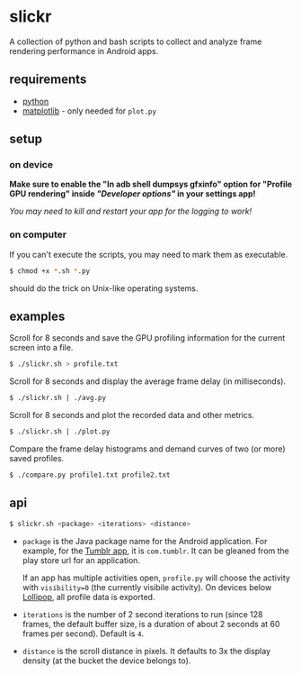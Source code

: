 slickr
======

A collection of python and bash scripts to collect and analyze frame rendering performance in Android apps.

## requirements

* [python](https://www.python.org/)
* [matplotlib](http://matplotlib.org/) - only needed for `plot.py`

## setup

### on device

**Make sure to enable the "In adb shell dumpsys gfxinfo" option for "Profile GPU rendering" inside _"Developer options"_ in your settings app!**

_You may need to kill and restart your app for the logging to work!_

### on computer

If you can't execute the scripts, you may need to mark them as executable.

```bash
$ chmod +x *.sh *.py
```

should do the trick on Unix-like operating systems.

## examples

Scroll for 8 seconds and save the GPU profiling information for the current screen into a file.

```bash
$ ./slickr.sh > profile.txt
```

Scroll for 8 seconds and display the average frame delay (in milliseconds).

```bash
$ ./slickr.sh | ./avg.py
```

Scroll for 8 seconds and plot the recorded data and other metrics.

```bash
$ ./slickr.sh | ./plot.py
```

Compare the frame delay histograms and demand curves of two (or more) saved profiles.

```bash
$ ./compare.py profile1.txt profile2.txt
```

## api

```bash
$ slickr.sh <package> <iterations> <distance>
```

* `package` is the Java package name for the Android application. For example, for the [Tumblr app](https://play.google.com/store/apps/details?id=com.tumblr), it is `com.tumblr`. It can be gleaned from the play store url for an application.

    If an app has multiple activities open, `profile.py` will choose the activity with `visibility=0` (the currently visibile activity). On devices below [Lollipop](https://developer.android.com/about/versions/lollipop.html), all profile data is exported.

* `iterations` is the number of 2 second iterations to run (since 128 frames, the default buffer size, is a duration of about 2 seconds at 60 frames per second). Default is `4`.

* `distance` is the scroll distance in pixels. It defaults to 3x the display density (at the bucket the device belongs to).
